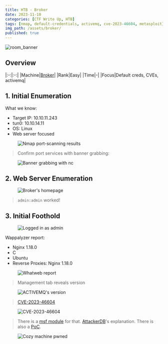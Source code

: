 ```yaml
---
title: HTB - Broker
date: 2023-11-10
categories: [CTF Write Up, HTB]
tags: [nmap, default-credentials, activemq, cve-2023-46604, metasploit]
img_path: /assets/broker/
published: true
---
```


![room_banner](machine_banner.png)

## Overview

|:-:|:-:|
|Machine|[Broker](https://app.hackthebox.com/machines/578)|
|Rank|Easy|
|Time|-|
|Focus|Default creds, CVEs, activemq|

## 1. Initial Enumeration

What we know:
- Target IP: 10.10.11.243
- tun0: 10.10.14.11
- OS: Linux
- Web server focused

<figure>
    <img src="nmap-common.png"
    alt="Nmap port-scanning results" >
</figure>

> Confirm port services with banner grabbing:

<figure>
    <img src="banner_grabbing.png"
    alt="Banner grabbing with nc" >
</figure>

## 2. Web Server Enumeration

<figure>
    <img src="homepage.png"
    alt="Broker's homepage" >
</figure>

> `admin:admin` worked!

## 3. Initial Foothold

<figure>
    <img src="admin_panel.png"
    alt="Logged in as admin" >
</figure>

Wappalyzer report:
- Nginx 1.18.0
- C
- Ubuntu
- Reverse Proxies: Nginx 1.18.0

<figure>
    <img src="whatweb.png"
    alt="Whatweb report" >
</figure>

> Management tab reveals version

<figure>
    <img src="activemq_version.png"
    alt="ACTIVEMQ's version" >
</figure>

> [CVE-2023-46604](https://nvd.nist.gov/vuln/detail/CVE-2023-46604)

<figure>
    <img src="cve.png"
    alt="CVE-2023-46604" >
</figure>

> There is a [msf module](https://www.rapid7.com/db/modules/exploit/multi/misc/apache_activemq_rce_cve_2023_46604/) for that. [AttackerDB](https://attackerkb.com/topics/IHsgZDE3tS/cve-2023-46604/rapid7-analysis)'s explanation. There is also a [PoC](https://github.com/SaumyajeetDas/CVE-2023-46604-RCE-Reverse-Shell-Apache-ActiveMQ).

<figure>
    <img src="broker_pwned.png"
    alt="Cozy machine pwned" >
</figure>